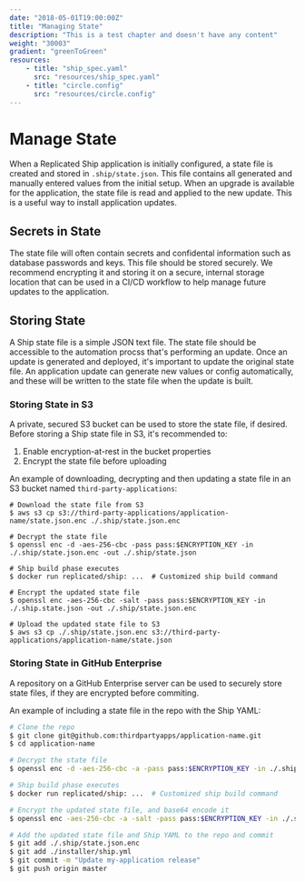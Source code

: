 ```yaml
---
date: "2018-05-01T19:00:00Z"
title: "Managing State"
description: "This is a test chapter and doesn't have any content"
weight: "30003"
gradient: "greenToGreen"
resources: 
    - title: "ship_spec.yaml"
      src: "resources/ship_spec.yaml"
    - title: "circle.config"
      src: "resources/circle.config"
---
```


# Manage State

When a Replicated Ship application is initially configured, a state file is created and stored in `.ship/state.json`. This file contains all generated and manually entered values from the initial setup. When an upgrade is available for the application, the state file is read and applied to the new update. This is a useful way to install application updates.

## Secrets in State

The state file will often contain secrets and confidental information such as database passwords and keys. This file should be stored securely. We recommend encrypting it and storing it on a secure, internal storage location that can be used in a CI/CD workflow to help manage future updates to the application.

## Storing State

A Ship state file is a simple JSON text file. The state file should be accessible to the automation procss that's performing an update. Once an update is generated and deployed, it's important to update the original state file. An application update can generate new values or config automatically, and these will be written to the state file when the update is built.

### Storing State in S3

A private, secured S3 bucket can be used to store the state file, if desired. Before storing a Ship state file in S3, it's recommended to:

1. Enable encryption-at-rest in the bucket properties
1. Encrypt the state file before uploading

An example of downloading, decrypting and then updating a state file in an S3 bucket named `third-party-applications`:

```shell
# Download the state file from S3
$ aws s3 cp s3://third-party-applications/application-name/state.json.enc ./.ship/state.json.enc

# Decrypt the state file
$ openssl enc -d -aes-256-cbc -pass pass:$ENCRYPTION_KEY -in ./.ship/state.json.enc -out ./.ship/state.json

# Ship build phase executes
$ docker run replicated/ship: ...  # Customized ship build command

# Encrypt the updated state file
$ openssl enc -aes-256-cbc -salt -pass pass:$ENCRYPTION_KEY -in ./.ship.state.json -out ./.ship/state.json.enc

# Upload the updated state file to S3
$ aws s3 cp ./.ship/state.json.enc s3://third-party-applications/application-name/state.json
```

### Storing State in GitHub Enterprise

A repository on a GitHub Enterprise server can be used to securely store state files, if they are encrypted before commiting.

An example of including a state file in the repo with the Ship YAML:

```bash
# Clone the repo
$ git clone git@github.com:thirdpartyapps/application-name.git
$ cd application-name

# Decrypt the state file
$ openssl enc -d -aes-256-cbc -a -pass pass:$ENCRYPTION_KEY -in ./.ship/state.json.enc -out ./.ship/state.json

# Ship build phase executes
$ docker run replicated/ship: ...  # Customized ship build command

# Encrypt the updated state file, and base64 encode it
$ openssl enc -aes-256-cbc -a -salt -pass pass:$ENCRYPTION_KEY -in ./.ship/state.json -out ./.ship/state.json.enc

# Add the updated state file and Ship YAML to the repo and commit
$ git add ./.ship/state.json.enc
$ git add ./installer/ship.yml
$ git commit -m "Update my-application release"
$ git push origin master
```
